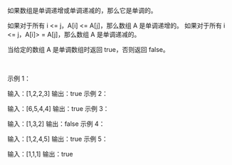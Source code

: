 如果数组是单调递增或单调递减的，那么它是单调的。

如果对于所有 i <= j，A[i] <= A[j]，那么数组 A 是单调递增的。 如果对于所有 i <= j，A[i]> = A[j]，那么数组 A 是单调递减的。

当给定的数组 A 是单调数组时返回 true，否则返回 false。

 

示例 1：

输入：[1,2,2,3]
输出：true
示例 2：

输入：[6,5,4,4]
输出：true
示例 3：

输入：[1,3,2]
输出：false
示例 4：

输入：[1,2,4,5]
输出：true
示例 5：

输入：[1,1,1]
输出：true
